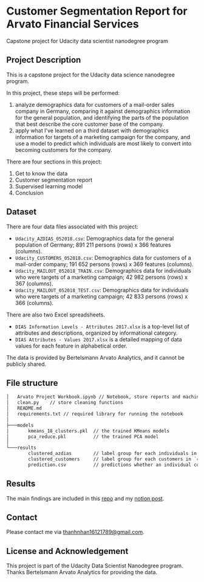 # Customer Segmentation Report for Arvato Financial Services
Capstone project for Udacity data scientist nanodegree program

## Project Description
This is a capstone project for the Udacity data science nanodegree program.

In this project, these steps will be performed:

1. analyze demographics data for customers of a mail-order sales company in Germany, comparing it against demographics information for the general population, and identifying the parts of the population that best describe the core customer base of the company.
2. apply what I've learned on a third dataset with demographics information for targets of a marketing campaign for the company, and use a model to predict which individuals are most likely to convert into becoming customers for the company.

There are four sections in this project:
  1. Get to know the data
  2. Customer segmentation report
  3. Supervised learning model
  4. Conclusion

## Dataset
There are four data files associated with this project:
- `Udacity_AZDIAS_052018.csv`: Demographics data for the general population of Germany; 891 211 persons (rows) x 366 features (columns).
- `Udacity_CUSTOMERS_052018.csv`: Demographics data for customers of a mail-order company; 191 652 persons (rows) x 369 features (columns).
- `Udacity_MAILOUT_052018_TRAIN.csv`: Demographics data for individuals who were targets of a marketing campaign; 42 982 persons (rows) x 367 (columns).
- `Udacity_MAILOUT_052018_TEST.csv`: Demographics data for individuals who were targets of a marketing campaign; 42 833 persons (rows) x 366 (columns).

There are also two Excel spreadsheets. 
- `DIAS Information Levels - Attributes 2017.xlsx` is a top-level list of attributes and descriptions, organized by informational category. 
- `DIAS Attributes - Values 2017.xlsx` is a detailed mapping of data values for each feature in alphabetical order.

The data is provided by Bertelsmann Arvato Analytics, and it cannot be publicly shared.

## File structure
``` markdown
│   Arvato Project Workbook.ipynb // Notebook, store reports and machine learning models
│   clean.py    // store cleaning functions
│   README.md
│   requirements.txt // required library for running the notebook
│
├───models
│       kmeans_18_clusters.pkl  // the trained KMeans models
│       pca_reduce.pkl          // the trained PCA model
│
└───results
        clustered_azdias        // label group for each individuals in `azdias`.
        clustered_customers     // label group for each customers in `customers`
        prediction.csv          // predictions whether an individual could be a new customers of the company.
```

## Results
The main findings are included in this [repo](https://github.com/milynox/Arvato-Project-Udacity-DS-final-project) and my [notion post](https://milynox.notion.site/milynox/Customer-Segmentation-Report-for-Arvato-Financial-Services-d27c54f19d144232b734a4ece0cf2598).

## Contact
Please contact me via thanhnhan16121789@gmail.com.

## License and Acknowledgement
This project is part of the Udacity Data Scientist Nanodegree program. Thanks Bertelsmann Arvato Analytics for providing the data.
